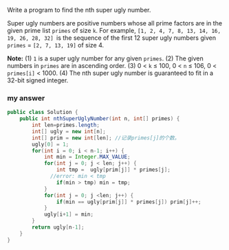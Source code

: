 Write a program to find the nth super ugly number.

Super ugly numbers are positive numbers whose all prime factors are in the given prime list `primes` of size `k`. For example, `[1, 2, 4, 7, 8, 13, 14, 16, 19, 26, 28, 32] `is the sequence of the first 12 super ugly numbers given `primes` = `[2, 7, 13, 19]` of size 4.

**Note:**
(1) `1` is a super ugly number for any given `primes`.
(2) The given numbers in `primes` are in ascending order.
(3) 0 < `k` ≤ 100, 0 < `n` ≤ 106, 0 < `primes[i]` < 1000.
(4) The nth super ugly number is guaranteed to fit in a 32-bit signed integer.

### my answer

```java
public class Solution {
    public int nthSuperUglyNumber(int n, int[] primes) {
        int len=primes.length;
        int[] ugly = new int[n];
        int[] prim = new int[len]; //记录primes[j]的个数。
        ugly[0] = 1;
        for(int i = 0; i < n-1; i++) {
        	int min = Integer.MAX_VALUE;
        	for(int j = 0; j < len; j++) {
        		int tmp =  ugly[prim[j]] * primes[j];
              //error: min < tmp
        		if(min > tmp) min = tmp;
        	}
        	for(int j = 0; j <len; j++) {
        		if(min == ugly[prim[j]] * primes[j]) prim[j]++;
        	}
        	ugly[i+1] = min;
        }
        return ugly[n-1];
    }
}
```


